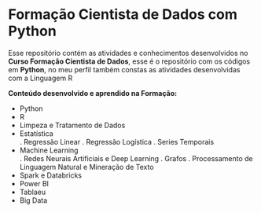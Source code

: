 <h1>Formação Cientista de Dados com Python</h1>

<p>
  Esse repositório contém as atividades e conhecimentos desenvolvidos no <strong>Curso Formação Cientista de Dados</strong>, esse é o repositório com os códigos em <strong>Python</strong>, no meu perfil também constas as atividades desenvolvidas com a Linguagem R
</p>
<p>
  <strong>Conteúdo desenvolvido e aprendido na Formação:</strong> 
  <ul>
    <li>Python</li>
    <li>R</li>
    <li>Limpeza e Tratamento de Dados</li>
    <li>Estatística</li>
    . Regressão Linear
    . Regressão Logística
    . Series Temporais
    <li>Machine Learning</li>
    . Redes Neurais Artificiais e Deep Learning
    . Grafos
    . Processamento de Linguagem Natural e Mineração de Texto
    <li>Spark e Databricks</li>
    <li>Power BI</li>
    <li>Tablaeu</li>
    <li>Big Data</li>
  </ul>
</p>
